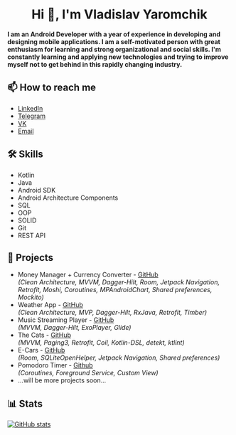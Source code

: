 <h1 align="center">
  Hi 👋, I'm Vladislav Yaromchik
</h1>

<b>
  I am an Android Developer with a year of experience in developing and designing mobile applications. I am a self-motivated person with great enthusiasm for learning and strong organizational and social skills. I'm constantly learning and applying new technologies and trying to improve myself not to get behind in this rapidly changing industry.
</b>

## 📫 How to reach me 

  - [LinkedIn](https://www.linkedin.com/in/yaromchikv/)
  - [Telegram](https://t.me/yaromchikV)
  - [VK](https://vk.com/yaromchik.vlad)
  - [Email](mailto:vladislav.yaromchik@gmail.com)

## 🛠 Skills

  - Kotlin
  - Java
  - Android SDK
  - Android Architecture Components
  - SQL
  - OOP
  - SOLID
  - Git
  - REST API

## 💼 Projects

  - Money Manager + Currency Converter - [GitHub](https://github.com/yaromchikV/Money-Manager)  
<i>(Clean Architecture, MVVM, Dagger-Hilt, Room, Jetpack Navigation, Retrofit, Moshi, Coroutines, MPAndroidChart, Shared preferences, Mockito)</i>
  - Weather App - [GitHub](https://github.com/yaromchikV/Weather-App)  
<i>(Clean Architecture, MVP, Dagger-Hilt, RxJava, Retrofit, Timber)</i>
  - Music Streaming Player - [GitHub](https://github.com/yaromchikV/Music-Player)  
<i>(MVVM, Dagger-Hilt, ExoPlayer, Glide)</i>
  - The Cats - [GitHub](https://github.com/yaromchikV/The-Cats)  
<i>(MVVM, Paging3, Retrofit, Coil, Kotlin-DSL, detekt, ktlint)</i>
  - E-Cars - [GitHub](https://github.com/yaromchikV/E-Cars)  
<i>(Room, SQLiteOpenHelper, Jetpack Navigation, Shared preferences)</i>
  - Pomodoro Timer - [Github](https://github.com/yaromchikV/Pomodoro-Timer)  
<i>(Coroutines, Foreground Service, Custom View)</i>
  - ...will be more projects soon...

## 📊 Stats

[![GitHub stats](https://github-readme-stats.vercel.app/api/top-langs?username=yaromchikV&theme=github_dark&layout=compact&card_width=600)](https://github.com/yaromchikV?tab=repositories) 
